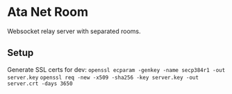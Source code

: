 # Ata Net Room

Websocket relay server with separated rooms.

## Setup

Generate SSL certs for dev:
`openssl ecparam -genkey -name secp384r1 -out server.key`
`openssl req -new -x509 -sha256 -key server.key -out server.crt -days 3650`